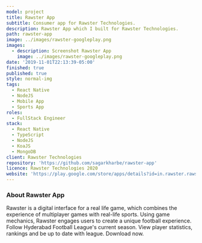 ```yaml
---
model: project
title: Rawster App
subtitle: Consumer app for Rawster Technologies.
description: Rawster App which I built for Rawster Technologies.
path: rawster-app
image: ../images/rawster-googleplay.png
images:
  - description: Screenshot Rawster App
    image: ../images/rawster-googleplay.png
date: '2019-11-01T22:13:39-05:00'
finished: true
published: true
style: normal-img
tags:
  - React Native
  - NodeJS
  - Mobile App
  - Sports App
roles:
  - FullStack Engineer
stack:
  - React Native
  - TypeScript
  - NodeJS
  - KoaJS
  - MongoDB
client: Rawster Technologies
repository: 'https://github.com/sagarkharbe/rawster-app'
licence: Rawster Technologies 2020
website: 'https://play.google.com/store/apps/details?id=in.rawster.rawsterapp'
---
```

### About Rawster App

Rawster is a digital interface for a real life game, which combines the experience of multiplayer games with real-life sports.
Using game mechanics, Rawster engages users to create a unique football experience.
Follow Hyderabad Football League's current season. View player statistics, rankings and be up to date with league.
Download now.



